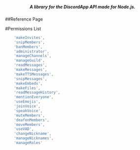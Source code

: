 <p align="center">
    <img alt="" src="https://cdn.discordapp.com/attachments/242256958248321024/250175749670174721/unknown.png">
    <h5 align="center">A library for the DiscordApp API made for Node.js.</h5>
</p>

##Reference Page

#Permissions List
```js
    'makeInvites',
    'snipMembers',
    'banMembers',
    'administrator',
    'manageChannels',
    'manageGuild',
    'readMessages',
    'makeMessages',
    'makeTTSMessages',
    'snipMessages',
    'makeEmbeds',
    'makeFiles',
    'readMessageHistory',
    'mentionEveryone',
    'useEmojis',
    'joinVoice',
    'speakVoice',
    'muteMembers',
    'deafenMembers',
    'moveMembers',
    'useVAD',
    'changeNickname',
    'manageNicknames',
    'manageRoles'
```
